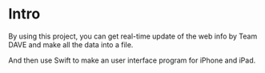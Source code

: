 # Intro
By using this project, you can get real-time update of the web info by Team DAVE and make all the data into a file.

And then use Swift to make an user interface program for iPhone and iPad.
